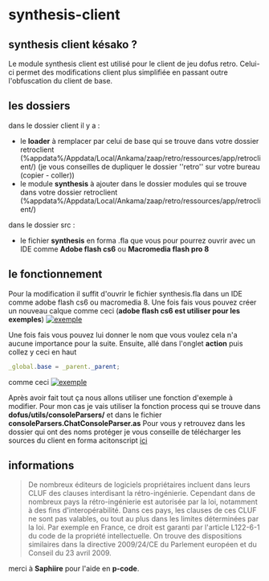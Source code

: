 # synthesis-client

## synthesis client késako ?

Le module synthesis client est utilisé pour le client de jeu dofus retro. Celui-ci permet des modifications client plus simplifiée en passant outre l'obfuscation du client de base.

## les dossiers

dans le dossier client il y a :

- le **loader** à remplacer par celui de base qui se trouve dans votre dossier retroclient (%appdata%/Appdata/Local/Ankama/zaap/retro/ressources/app/retroclient/) (je vous conseilles de dupliquer le dossier ''retro'' sur votre bureau (copier - coller))
- le module **synthesis** à ajouter dans le dossier modules qui se trouve dans votre dossier retroclient (%appdata%/Appdata/Local/Ankama/zaap/retro/ressources/app/retroclient/)

dans le dossier src :

- le fichier **synthesis** en forma .fla que vous pour pourrez ouvrir avec un IDE comme **Adobe flash cs6** ou **Macromedia flash pro 8**

## le fonctionnement

Pour la modification il suffit d'ouvrir le fichier synthesis.fla dans un IDE comme adobe flash cs6 ou macromedia 8.
Une fois fais vous pouvez créer un nouveau calque comme ceci (**adobe flash cs6 est utiliser pour les exemples**)
[![exemple](https://image.noelshack.com/fichiers/2020/05/2/1580213184-unknown-1.png "exemple")](https://image.noelshack.com/fichiers/2020/05/2/1580213184-unknown-1.png "exemple")

Une fois fais vous pouvez lui donner le nom que vous voulez cela n'a aucune importance pour la suite.
Ensuite, allé dans l'onglet **action** puis collez y ceci en haut

```actionscript
_global.base = _parent._parent;
```
comme ceci 
[![exemple](https://image.noelshack.com/fichiers/2020/05/2/1580213654-unknown-1.png "exemple")](https://image.noelshack.com/fichiers/2020/05/2/1580213654-unknown-1.png "exemple")

Après avoir fait tout ça nous allons utiliser une fonction d'exemple à modifier. Pour mon cas je vais utiliser la fonction process qui se trouve dans **dofus/utils/consoleParsers/** et dans le fichier **consoleParsers.ChatConsoleParser.as**
Pour vous y retrouvez dans les dossier qui ont des noms protéger je vous conseille de télécharger les sources du client en forma acitonscript [ici](http://https://mega.nz/#!s85SzYrI!4_dHg6Z2rkstukznzleS3-xxuK_6l7toDcP8-ZNNIWc "ici")

## informations 
> De nombreux éditeurs de logiciels propriétaires incluent dans leurs CLUF des clauses interdisant la rétro-ingénierie. Cependant dans de nombreux pays la rétro-ingénierie est autorisée par la loi, notamment à des fins d'interopérabilité. Dans ces pays, les clauses de ces CLUF ne sont pas valables, ou tout au plus dans les limites déterminées par la loi.
Par exemple en France, ce droit est garanti par l'article L122-6-1 du code de la propriété intellectuelle. On trouve des dispositions similaires dans la directive 2009/24/CE du Parlement européen et du Conseil du 23 avril 2009.

merci à **Saphiire** pour l'aide en **p-code**.